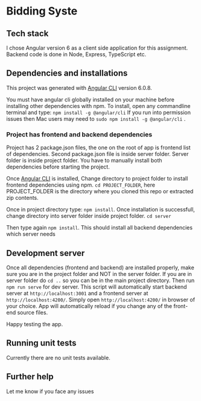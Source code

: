 # Bidding Syste
## Tech stack

I chose Angular version 6 as a client side application for this assignment. 
Backend code is done in Node, Express, TypeScript etc.

## Dependencies and installations

This project was generated with [Angular CLI](https://github.com/angular/angular-cli) version 6.0.8.

You must have angular cli globally installed on your machine before installing other dependencies with npm. To install, open any commandline terminal and type:
`npm install -g @angular/cli`
If you run into permission issues then Mac users may need to `sudo npm install -g @angular/cli` . 

### Project has frontend and backend dependencies
Project has 2 package.json files, the one on the root of app is frontend list of dependencies. Second package.json file is inside server folder. Server folder is inside project folder. You have to manually install both dependencies before starting the project. 

Once [Angular CLI](https://github.com/angular/angular-cli) is installed, Change directory to project folder to install frontend dependencies using npm. 
`cd PROJECT_FOLDER`, here PROJECT_FOLDER is the directory where you cloned this repo or extracted zip contents. 

Once in project directory type: 
`npm install`. Once installation is successfull, change directory into server folder inside project folder.
`cd server`

Then type again `npm install`. This should install all backend dependencies which server needs
## Development server

Once all dependencies (frontend and backend) are installed properly, make sure you are in the project folder and NOT in the server folder. If you are in server folder do `cd ..` so you can be in the main project directory. Then run `npm run serve` for dev server.  This script will automatically start backend server at `http://localhost:3001` and a frontend server at `http://localhost:4200/`. Simply open `http://localhost:4200/` in browser of your choice. App will automatically reload if you change any of the front-end source files. 

Happy testing the app.


## Running unit tests

Currently there are no unit tests available. 

## Further help

Let me know if you face any issues
